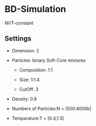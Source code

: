 # BD-Simulation

NVT-constant

## Settings

- Dimension: 2

- Particles: binary Soft-Core mixtures

    - Composition: 1:1
    
    - Size: 1:1.4
    
    - CutOff: 3
    
- Density: 0.8

- Numbers of Particles:N = [500:4000k]

- Temparature:T = [0.4,1.3]
